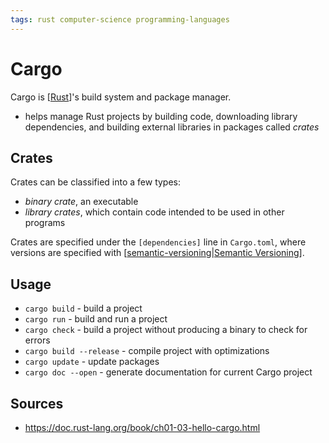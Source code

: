 ```yaml
---
tags: rust computer-science programming-languages
---
```


# Cargo

Cargo is [[Rust]]'s build system and package manager.

- helps manage Rust projects by building code, downloading library dependencies, and building external libraries in packages called _crates_

## Crates

Crates can be classified into a few types:

- _binary crate_, an executable
- _library crates_, which contain code intended to be used in other programs

Crates are specified under the `[dependencies]` line in `Cargo.toml`, where versions are specified with [[semantic-versioning|Semantic Versioning]].

## Usage

- `cargo build` - build a project
- `cargo run` - build and run a project
- `cargo check` - build a project without producing a binary to check for errors
- `cargo build --release` - compile project with optimizations
- `cargo update` - update packages
- `cargo doc --open` - generate documentation for current Cargo project

## Sources

- <https://doc.rust-lang.org/book/ch01-03-hello-cargo.html>

[//begin]: # "Autogenerated link references for markdown compatibility"
[Rust]: rust "Rust"
[semantic-versioning|Semantic Versioning]: semantic-versioning "Semantic Versioning"
[//end]: # "Autogenerated link references"